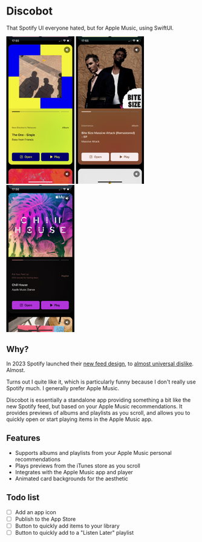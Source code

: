 # Discobot

That Spotify UI everyone hated, but for Apple Music, using SwiftUI.

<p float="left">
  <img src="https://raw.githubusercontent.com/jtc42/Discobot/main/Resources/IMG_2181.jpeg?token=GHSAT0AAAAAACBNMZVYFZJ4BICUQYDCYNBYZBZSZIA" width="180" />
  <img src="https://raw.githubusercontent.com/jtc42/Discobot/main/Resources/IMG_2182.jpeg?token=GHSAT0AAAAAACBNMZVZXXCKVHFE4UGAUSRWZBZSZNQ" width="180" /> 
  <img src="https://raw.githubusercontent.com/jtc42/Discobot/main/Resources/IMG_2183.jpeg?token=GHSAT0AAAAAACBNMZVZH27HAZVTGVY36ENUZBZSZTA" width="180" />
</p>

## Why?

In 2023 Spotify launched their [new feed design](https://newsroom.spotify.com/2023-03-08/new-home-page-scroll-clips-previews/), to [almost universal dislike](https://piunikaweb.com/2023/04/14/new-spotify-home-page-ui-on-android-and-ios-faces-backlash/). Almost.

Turns out I quite like it, which is particularly funny because I don't really use Spotify much. I generally prefer Apple Music.

Discobot is essentially a standalone app providing something a bit like the new Spotify feed, but based on your Apple Music recommendations. It provides previews of albums and playlists as you scroll, and allows you to quickly open or start playing items in the Apple Music app.

## Features

* Supports albums and playlists from your Apple Music personal recommendations
* Plays previews from the iTunes store as you scroll
* Integrates with the Apple Music app and player
* Animated card backgrounds for the aesthetic

## Todo list

- [ ] Add an app icon
- [ ] Publish to the App Store
- [ ] Button to quickly add items to your library
- [ ] Button to quickly add to a "Listen Later" playlist
